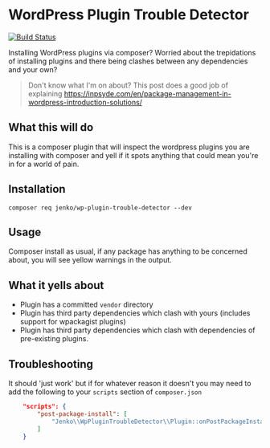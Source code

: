 # WordPress Plugin Trouble Detector
[![Build Status](https://travis-ci.com/jenkoian/wp-plugin-trouble-detector.svg?branch=main)](https://travis-ci.com/jenkoian/wp-plugin-trouble-detector)

Installing WordPress plugins via composer? Worried about the trepidations of installing plugins and there being clashes between any dependencies and your own?

> Don't know what I'm on about? This post does a good job of explaining https://inpsyde.com/en/package-management-in-wordpress-introduction-solutions/

## What this will do

This is a composer plugin that will inspect the wordpress plugins you are installing with composer and yell if it spots anything that could mean you're in for a world of pain.

## Installation

`composer req jenko/wp-plugin-trouble-detector --dev`

## Usage

Composer install as usual, if any package has anything to be concerned about, you will see yellow warnings in the output.

## What it yells about

* Plugin has a committed `vendor` directory
* Plugin has third party dependencies which clash with yours (includes support for wpackagist plugins)
* Plugin has third party dependencies which clash with dependencies of pre-existing plugins.

## Troubleshooting

It should 'just work' but if for whatever reason it doesn't you may need to add the following to your `scripts` section of `composer.json`

```json
    "scripts": {
        "post-package-install": [
            "Jenko\\WpPluginTroubleDetector\\Plugin::onPostPackageInstall"
        ]
    }
```
